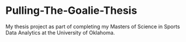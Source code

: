 # Pulling-The-Goalie-Thesis
My thesis project as part of completing my Masters of Science in Sports Data Analytics at the University of Oklahoma. 
